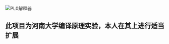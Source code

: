 ![PL0解释器](https://caidd-1305545187.cos.ap-nanjing.myqcloud.com/20230302133010.png)  

## 此项目为河南大学编译原理实验，本人在其上进行适当扩展
